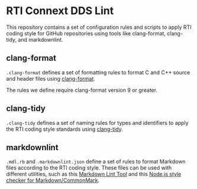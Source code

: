 # RTI Connext DDS Lint

This repository contains a set of configuration rules and scripts to apply RTI
coding style for GitHub repositories using tools like clang-format, clang-tidy,
and markdownlint.

## clang-format

`.clang-format` defines a set of formatting rules to format C and C++ source
and header files using [clang-format](https://https://clang.llvm.org/docs/ClangFormat.html).

The rules we define require clang-format version 9 or greater.

## clang-tidy

`.clang-tidy` defines a set of naming rules for types and identifiers to apply
the RTI coding style standards using [clang-tidy](https://clang.llvm.org/extra/clang-tidy/).

## markdownlint

`.mdl.rb` and `.markdownlint.json` define a set of rules to format Markdown
files according to the RTI coding style. These files can be used with different
utilities, such as this [Markdown Lint Tool](https://github.com/markdownlint/markdownlint)
and this [Node.js style checker for Markdown/CommonMark](https://github.com/DavidAnson/markdownlint).
